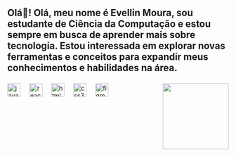 <h2 align="left">Olá👋! Olá, meu nome é Evellin Moura, sou estudante de Ciência da Computação e estou sempre em busca de aprender mais sobre tecnologia. Estou interessada em explorar novas ferramentas e conceitos para expandir meus conhecimentos e habilidades na área.</h2>

###

<img align="right" height="150" src="https://i.pinimg.com/originals/84/f7/27/84f7276fe88b320e9ff8652d44652550.gif"  />

###

<div align="left">
  <img src="https://cdn.jsdelivr.net/gh/devicons/devicon/icons/javascript/javascript-original.svg" height="30" alt="javascript logo"  />
  <img width="12" />
  <img src="https://cdn.jsdelivr.net/gh/devicons/devicon/icons/react/react-original.svg" height="30" alt="react logo"  />
  <img width="12" />
  <img src="https://cdn.jsdelivr.net/gh/devicons/devicon/icons/html5/html5-original.svg" height="30" alt="html5 logo"  />
  <img width="12" />
  <img src="https://cdn.jsdelivr.net/gh/devicons/devicon/icons/css3/css3-original.svg" height="30" alt="css3 logo"  />
  <img width="12" />
  <img src="https://cdn.jsdelivr.net/gh/devicons/devicon/icons/figma/figma-original.svg" height="30" alt="figma logo"  />
</div>

###




